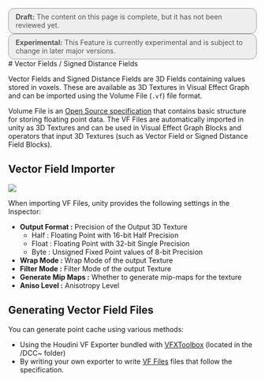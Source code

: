 <div style="border: solid 1px #999; border-radius:12px; background-color:#EEE; padding: 8px; padding-left:14px; color: #555; font-size:14px;"><b>Draft:</b> The content on this page is complete, but it has not been reviewed yet.</div>


<div style="border: solid 1px #999; border-radius:12px; background-color:#EEE; padding: 8px; padding-left:14px; color: #555; font-size:14px;"><b>Experimental:</b> This Feature is currently experimental and is subject to change in later major versions.</div>
# Vector Fields / Signed Distance Fields

Vector Fields and Signed Distance Fields are 3D Fields containing values stored in voxels. These are available as 3D Textures in Visual Effect Graph and can be imported using the Volume File (`.vf`) file format.

Volume File is an [Open Source specification](https://github.com/peeweek/VectorFieldFile/blob/master/README.md) that contains basic structure for storing floating point data. The VF Files are automatically imported in unity as 3D Textures and can be used in Visual Effect Graph Blocks and operators that input 3D Textures (such as Vector Field or Signed Distance Field Blocks).

## Vector Field Importer

![](Images/VectorFieldInspector.png)

When importing VF Files, unity provides the following settings in the Inspector:

* **Output Format :** Precision of the Output 3D Texture
  * Half : Floating Point with 16-bit Half Precision
  * Float : Floating Point with 32-bit Single Precision
  * Byte : Unsigned Fixed Point values of 8-bit Precision
* **Wrap Mode :** Wrap Mode of the output Texture
* **Filter Mode :** Filter Mode of the output Texture
* **Generate Mip Maps :** Whether to generate mip-maps for the texture
* **Aniso Level :** Anisotropy Level

## Generating Vector Field Files

You can generate point cache using various methods:

- Using the Houdini VF Exporter bundled with [VFXToolbox](https://github.com/Unity-Technologies/VFXToolbox) (located in the /DCC~ folder)
- By writing your own exporter to write [VF Files](https://github.com/peeweek/VectorFieldFile/blob/master/README.md) files that follow the specification.

